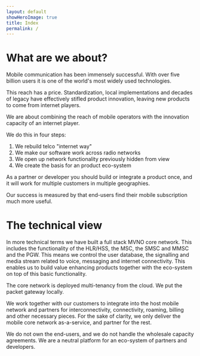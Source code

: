 ```yaml
---
layout: default
showHeroImage: true
title: Index
permalink: /
---
```


# What are we about?

Mobile communication has been immensely successful. With over five billion users it is one of the world's most widely used technologies. 

This reach has a price. Standardization, local implementations and decades of legacy have effectively stifled product innovation, leaving new products to come from internet players.

We are about combining the reach of mobile operators with the innovation capacity of an internet player. 

We do this in four steps: 
1. We rebuild telco "internet way"
2. We make our software work across radio networks
3. We open up network functionality previously hidden from view 
4. We create the basis for an product eco-system

As a partner or developer you should build or integrate a product once, and it will work for multiple customers in multiple geographies.

Our success is measured by that end-users find their mobile subscription much more useful. 

# The technical view

In more technical terms we have built a full stack MVNO core network. This includes the functionality of the HLR/HSS, the MSC, the SMSC and MMSC and the PGW. This means we control the user database, the signalling and media stream related to voice, messaging and internet connectivity. This enables us to build value enhancing products together with the eco-system on top of this basic functionality. 

The core network is deployed multi-tenancy from the cloud. We put the packet gateway locally. 

We work together with our customers to integrate into the host mobile network and partners for interconnectivity, connectivity, roaming, billing and other necessary pieces. For the sake of clarity, we only deliver the mobile core network as-a-service, and partner for the rest. 

We do not own the end-users, and we do not handle the wholesale capacity agreements. We are a neutral platform for an eco-system of partners and developers. 

